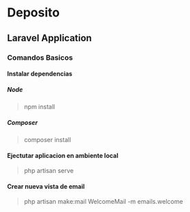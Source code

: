 # Deposito
## Laravel Application

### Comandos Basicos

#### Instalar dependencias
##### Node
> npm install
##### Composer
> composer install

#### Ejectutar aplicacion en ambiente local
> php artisan serve

#### Crear nueva vista de email
> php artisan make:mail WelcomeMail -m emails.welcome